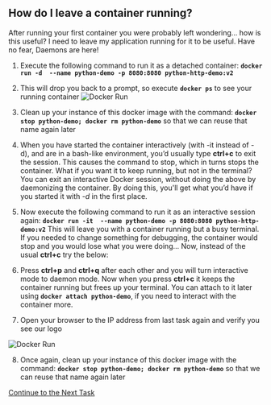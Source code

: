 ## How do I leave a container running?
After running your first container you were probably left wondering... how is this useful? I need to leave my application running for it to be useful. Have no fear, Daemons are here!

1. Execute the following command to run it as a detached container:
 **`docker run -d  --name python-demo -p 8080:8080 python-http-demo:v2`**
2. This will drop you back to a prompt, so execute **`docker ps`** to see your running container
![Docker Run](https://github.com/Burwood/containers101/raw/azure/containers_lab/images/Azure_docker_rund_posh.png)
3. Clean up your instance of this docker image with the command: 
 **`docker stop python-demo; docker rm python-demo`** so that we can reuse that name again later
 
4. When you have started the container interactively (with -it instead of -d), and are in a bash-like environment, you’d usually type **ctrl+c** to exit the session. This causes the command to stop, which in turns stops the container. What if you want it to keep running, but not in the terminal? You can exit an interactive Docker session, without doing the above by daemonizing the container. By doing this, you'll get what you’d have if you started it with  _-d_  in the first place.
5. Now execute the following command to run it as an interactive session again:
 **`docker run -it  --name python-demo -p 8080:8080 python-http-demo:v2`**
 This will leave you with a container running but a busy terminal. If you needed to change something for debugging, the container would stop and you would lose what you were doing... Now, instead of the usual **ctrl+c** try the below:
6. Press  **ctrl+p** and **ctrl+q** after each other and you will turn  interactive mode to daemon mode. Now when you press **ctrl+c** it keeps the container running but frees up your terminal. 
You can attach to it later using **`docker attach python-demo`**, if you need to interact with the container more.
7. Open your browser to the IP address from last task again and verify you see our logo

![Docker Run](https://github.com/Burwood/containers101/raw/azure/containers_lab/images/Azure_browse_app_posh.png)

8. Once again, clean up your instance of this docker image with the command: 
 **`docker stop python-demo; docker rm python-demo`** so that we can reuse that name again later

[Continue to the Next Task](https://github.com/Burwood/containers101/blob/azure/containers_lab/azure/task_8.md)
